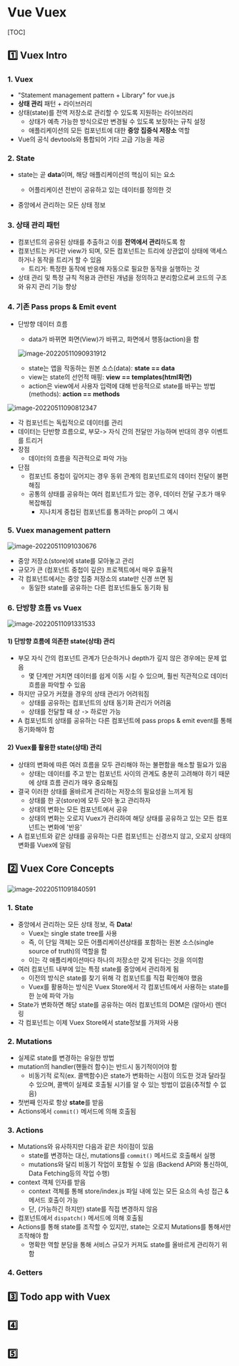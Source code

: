 # Vue Vuex

[TOC]



## :one: Vuex Intro

### 1. Vuex

*  "Statement management pattern + Library" for vue.js
  * **상태 관리** 패턴 + 라이브러리
* 상태(state)를 전역 저장소로 관리할 수 있도록 지원하는 라이브러리
  * 상태가 예측 가능한 방식으로만 변경될 수 있도록 보장하는 규칙 설정
  * 애플리케이션의 모든 컴포넌트에 대한 **중앙 집중식 저장소** 역할
* Vue의 공식 devtools와 통합되어 기타 고급 기능을 제공

### 2. State

* state는 곧 **data**이며, 해당 애플리케이션의 핵심이 되는 요소

  * 어플리케이션 전반이 공유하고 있는 데이터를 정의한 것

* 중앙에서 관리하는 모든 상태 정보

  

### 3. 상태 관리 패턴

* 컴포넌트의 공유된 상태를 추출하고 이를 **전역에서 관리**하도록 함
* 컴포넌트는 커다란 view가 되며, 모든 컴포넌트는 트리에 상관없이 상태에 액세스 하거나 동작을 트리거 할 수 있음
  * 트리거: 특정한 동작에 반응해 자동으로 필요한 동작을 실행하는 것
* 상태 관리 및 특정 규칙 적용과 관련된 개념을 정의하고 분리함으로써 코드의 구조와 유지 관리 기능 향상



### 4. 기존 Pass props & Emit event

* 단방향 데이터 흐름

  * data가 바뀌면 화면(View)가 바뀌고, 화면에서 행동(action)을 함

  ![image-20220511090931912](Vue_Vuex.assets/image-20220511090931912.png)

  * state는 앱을 작동하는 원본 소스(data): **state == data**
  * view는 state의 선언적 매핑: **view == templates(html화면)**
  * action은 view에서 사용자 입력에 대해 반응적으로 state를 바꾸는 방법(methods): **action == methods**

![image-20220511090812347](Vue_Vuex.assets/image-20220511090812347.png)

* 각 컴포넌트는 독립적으로 데이터를 관리
* 데이터는 단반향 흐름으로, 부모-> 자식 간의 전달만 가능하며 반대의 경우 이벤트를 트리거
* 장점
  * 데이터의 흐름을 직관적으로 파악 가능
* 단점
  * 컴포넌트 중첩이 깊어지는 경우 동위 관계의 컴포넌트로의 데이터 전달이 불편해짐
  * 공통의 상태를 공유하는 여러 컴포넌트가 있는 경우, 데이터 전달 구조가 매우 복잡해짐
    * 지나치게 중첩된 컴포넌트를 통과하는 prop이 그 예시

### 5. Vuex management pattern

![image-20220511091030676](Vue_Vuex.assets/image-20220511091030676.png)

* 중앙 저장소(store)에 state를 모아놓고 관리
* 규모가 큰 (컴포넌트 중첩이 깊은) 프로젝트에서 매우 효율적
* 각 컴포넌트에서는 중앙 집중 저장소의 state만 신경 쓰면 됨
  * 동일한 state를 공유하는 다른 컴포넌트들도 동기화 됨



### 6. 단방향 흐름 vs Vuex

![image-20220511091331533](Vue_Vuex.assets/image-20220511091331533.png)

#### 1) 단방향 흐름에 의존한 state(상태) 관리

* 부모 자식 간의 컴포넌트 관계가 단순하거나 depth가 깊지 않은 경우에는 문제 없음
  * 몇 단계만 거치면 데이터를 쉽게 이동 시킬 수 있으며, 훨씬 직관적으로 데이터 흐름을 파악할 수 있음
* 하지만 규모가 커졌을 경우의 상태 관리가 어려워짐
  * 상태를 공유하는 컴포넌트의 상태 동기화 관리가 어려움
  * 상태를 전달할 때 상 -> 하로만 가능
* A 컴포넌트의 상태를 공유하는 다른 컴포넌트에 pass props & emit event를 통해 동기화해야 함

#### 2) Vuex를 활용한 state(상태) 관리

* 상태의 변화에 따른 여러 흐름을 모두 관리해야 하는 불편함을 해소할 필요가 있음
  * 상태는 데이터를 주고 받는 컴포넌트 사이의 관계도 충분히 고려해야 하기 때문에 상태 흐름 관리가 매우 중요해짐
* 결국 이러한 상태를 올바르게 관리하는 저장소의 필요성을 느끼게 됨
  * 상태를 한 곳(store)에 모두 모아 놓고 관리하자
  * 상태의 변화는 모든 컴포넌트에서 공유
  * 상태의 변화는 오로지 Vuex가 관리하여 해당 상태를 공유하고 있는 모든 컴포넌트는 변화에 '반응'
* A 컴포넌트와 같은 상태를 공유하는 다른 컴포넌트는 신경쓰지 않고, 오로지 상태의 변화를 Vuex에 알림





## :two: Vuex Core Concepts

![image-20220511091840591](Vue_Vuex.assets/image-20220511091840591.png)

### 1. State

* 중앙에서 관리하는 모든 상태 정보, 즉 **Data**!
  * Vuex는 single state tree를 사용
  * 즉, 이 단일 객체는 모든 어플리케이션상태를 포함하는 원본 소스(single source of truth)의 역할을 함
  * 이는 각 애플리케이션마다 하나의 저장소만 갖게 된다는 것을 의미함
* 여러 컴포넌트 내부에 있는 특정 state를 중앙에서 관리하게 됨
  * 이전의 방식은 state를 찾기 위해 각 컴포넌트를 직접 확인해야 했음
  * Vuex를 활용하는 방식은 Vuex Store에서 각 컴포넌트에서 사용하는 state를 한 눈에 파악 가능
* State가 변화하면 해당 state를 공유하는 여러 컴포넌트의 DOM은 (알아서) 렌더링
* 각 컴포넌트는 이제 Vuex Store에서 state정보를 가져와 사용

### 2. Mutations

* 실제로 state를 변경하는 유일한 방법
* mutation의 handler(핸들러 함수)는 반드시 동기적이어야 함
  * 비동기적 로직(ex. 콜백함수)은 state가 변화하는 시점이 의도한 것과 달라질 수 있으며, 콜백이 실제로 호출될 시기를 알 수 있는 방법이 없음(추적할 수 없음)
* 첫번째 인자로 항상 **state**를 받음
* Actions에서 `commit()` 메서드에 의해 호출됨

### 3. Actions

* Mutations와 유사하지만 다음과 같은 차이점이 있음
  * state를 변경하는 대신, mutations를 `commit()` 메서드로 호출해서 실행
  * mutations와 달리 비동기 작업이 포함될 수 있음 (Backend API와 통신하여, Data Fetching등의 작업 수행)
* context 객체 인자를 받음
  * context 객체를 통해 store/index.js 파일 내에 있는 모든 요소의 속성 접근 & 메서드 호출이 가능
  * 단, (가능하긴 하지만) state를 직접 변경하지 않음
* 컴포넌트에서 `dispatch()` 메서드에 의해 호출됨
* Actions를 통해 state를 조작할 수 있지만, state는 오로지 Mutations를 통해서만 조작해야 함
  * 명확한 역할 분담을 통해 서비스 규모가 커져도 state를 올바르게 관리하기 위함

### 4. Getters





## :three: Todo app with Vuex



## :four:



## :five:



